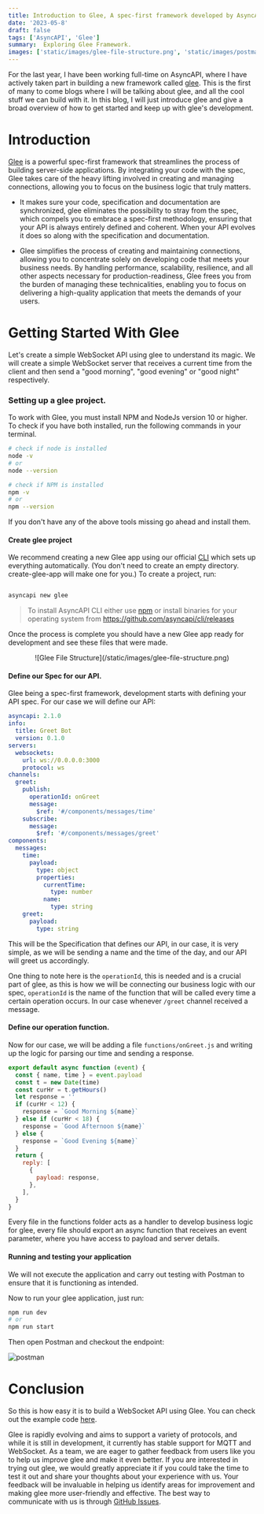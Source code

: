 ```yaml
---
title: Introduction to Glee, A spec-first framework developed by AsyncAPI. 
date: '2023-05-8'
draft: false
tags: ['AsyncAPI', 'Glee']
summary:  Exploring Glee Framework. 
images: ['static/images/glee-file-structure.png', 'static/images/postman-glee-greet.png']
---
```


For the last year, I have been working full-time on AsyncAPI, where I have actively taken part in building a new framework called [glee](https://github.com/asyncapi/glee). This is the first of many to come blogs where I will be talking about glee, and all the cool stuff we can build with it. In this blog, I will just introduce glee and give a broad overview of how to get started and keep up with glee's development.

# Introduction

[Glee](https://github.com/asyncapi/glee) is a powerful spec-first framework that streamlines the process of building server-side applications. By integrating your code with the spec, Glee takes care of the heavy lifting involved in creating and managing connections, allowing you to focus on the business logic that truly matters.

 - It makes sure your code, specification and documentation are synchronized, glee eliminates the possibility to stray from the spec, which compels you to embrace a spec-first methodology, ensuring that your API is always entirely defined and coherent. When your API evolves it does so along with the specification and documentation.

 - Glee simplifies the process of creating and maintaining connections, allowing you to concentrate solely on developing code that meets your business needs. By handling performance, scalability, resilience, and all other aspects necessary for production-readiness, Glee frees you from the burden of managing these technicalities, enabling you to focus on delivering a high-quality application that meets the demands of your users.


# Getting Started With Glee

Let's create a simple WebSocket API using glee to understand its magic. We will create a simple WebSocket server that receives a current time from the client and then send a "good morning", "good evening" or "good night" respectively.

### Setting up a glee project.

To work with Glee, you must install NPM and NodeJs version 10 or higher. To check if you have both installed, run the following commands in your terminal. 

```bash
# check if node is installed
node -v
# or
node --version

# check if NPM is installed
npm -v
# or
npm --version

```

If you don't have any of the above tools missing go ahead and install them.



#### Create glee project 

We recommend creating a new Glee app using our official [CLI](https://github.com/asyncapi/cli) which sets up everything automatically. (You don't need to create an empty directory. create-glee-app will make one for you.) To create a project, run:

```bash

asyncapi new glee 

```

> To install AsyncAPI CLI either use [npm](https://www.npmjs.com/package/@asyncapi/cli) or install binaries for your operating system from https://github.com/asyncapi/cli/releases 


Once the process is complete you should have a new Glee app ready for development and see these files that were made.

<center>
![Glee File Structure](/static/images/glee-file-structure.png)
</center>


#### Define our Spec for our API.

Glee being a spec-first framework, development starts with defining your API spec. For our case we will define our API:


```yaml:asyncapi.yaml
asyncapi: 2.1.0
info:
  title: Greet Bot
  version: 0.1.0
servers:
  websockets:
    url: ws://0.0.0.0:3000
    protocol: ws
channels:
  greet:
    publish:
      operationId: onGreet
      message:
        $ref: '#/components/messages/time'
    subscribe:
      message:
        $ref: '#/components/messages/greet'
components:
  messages:
    time:
      payload:
        type: object
        properties:
          currentTime:
            type: number
          name:
            type: string
    greet:
      payload:
        type: string
```

This will be the Specification that defines our API, in our case, it is very simple, as we will be sending a name and the time of the day, and our API will greet us accordingly. 

One thing to note here is the `operationId`, this is needed and is a crucial part of glee, as this is how we will be connecting our business logic with our spec, `operationId` is the name of the function that will be called every time a certain operation occurs. In our case whenever `/greet` channel received a message. 

#### Define our operation function.

Now for our case, we will be adding a file `functions/onGreet.js` and writing up the logic for parsing our time and sending a response.

```js:functions/onGreet.js
export default async function (event) {
  const { name, time } = event.payload
  const t = new Date(time)
  const curHr = t.getHours()
  let response = ''
  if (curHr < 12) {
    response = `Good Morning ${name}`
  } else if (curHr < 18) {
    response = `Good Afternoon ${name}`
  } else {
    response = `Good Evening ${name}`
  }
  return {
    reply: [
      {
        payload: response,
      },
    ],
  }
}
```

Every file in the functions folder acts as a handler to develop business logic for glee, every file should export an async function that receives an event parameter, where you have access to payload and server details. 


#### Running and testing your application 

We will not execute the application and carry out testing with Postman to ensure that it is functioning as intended. 

Now to run your glee application, just run:

```bash
npm run dev
# or 
npm run start
```

Then open Postman and checkout the endpoint: 

![postman](/static/images/postman-glee-greet.png)


# Conclusion

So this is how easy it is to build a WebSocket API using Glee. You can check out the example code [here](https://github.com/Souvikns/greet-bot).

Glee is rapidly evolving and aims to support a variety of protocols, and while it is still in development, it currently has stable support for MQTT and WebSocket. As a team, we are eager to gather feedback from users like you to help us improve glee and make it even better. If you are interested in trying out glee, we would greatly appreciate it if you could take the time to test it out and share your thoughts about your experience with us. Your feedback will be invaluable in helping us identify areas for improvement and making glee more user-friendly and effective. The best way to communicate with us is through [GitHub Issues](https://github.com/asyncapi/glee/issues).
